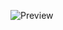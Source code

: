 ![Preview](https://github.com/PAINRAMTIN/LoginForms/assets/109409276/33279dd8-5727-41bf-b37f-4f1a957da9b3)
